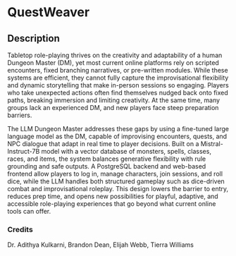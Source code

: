 # QuestWeaver

## Description
Tabletop role-playing thrives on the creativity and adaptability of a human Dungeon Master (DM), yet most current online platforms rely on scripted encounters, fixed branching narratives, or pre-written modules. While these systems are efficient, they cannot fully capture the improvisational flexibility and dynamic storytelling that make in-person sessions so engaging. Players who take unexpected actions often find themselves nudged back onto fixed paths, breaking immersion and limiting creativity. At the same time, many groups lack an experienced DM, and new players face steep preparation barriers.
 
The LLM Dungeon Master addresses these gaps by using a fine-tuned large language model as the DM, capable of improvising encounters, quests, and NPC dialogue that adapt in real time to player decisions. Built on a Mistral-Instruct-7B model with a vector database of monsters, spells, classes, races, and items, the system balances generative flexibility with rule grounding and safe outputs. A PostgreSQL backend and web-based frontend allow players to log in, manage characters, join sessions, and roll dice, while the LLM handles both structured gameplay such as dice-driven combat and improvisational roleplay. This design lowers the barrier to entry, reduces prep time, and opens new possibilities for playful, adaptive, and accessible role-playing experiences that go beyond what current online tools can offer.

### Credits
Dr. Adithya Kulkarni, Brandon Dean, Elijah Webb, Tierra Williams
